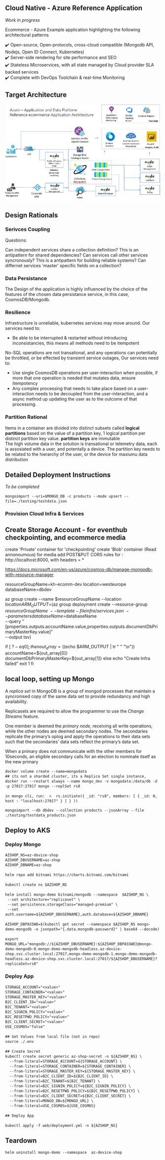 

## Cloud Native - Azure Reference Application 

 _Work in progress_

Ecommerce - Azure Example application highlighting the following architectural patterns

 :heavy_check_mark:  Open-source, Open-protocols, cross-cloud compatible (Mongodb API, Nodejs, Open ID Connect, Kubernetes)  
 :heavy_check_mark:  Server-side rendering for site performance and SEO  
 :heavy_check_mark:  Stateless Microservices, with all state managed by Cloud provider SLA backed services  
 :heavy_check_mark: Complete with DevOps Toolchain & real-time Monitoring  


## Target Architecture

![portal-image](docs/arch.png)


## Design Rationals

### Serivces Coupling

Questions:

Can independent services share a collection definition?  This is an antipattern for shared dependencies?
Can services call other services syncronously?  This is a antipattern for building reliable systems?
Can differnet services 'master' specific fields on a collection?


### Data Persistance

The Design of the application is highly influenced by the choice of the features of the chosen data persistance service, in this case, CosmosDB/Mongodb.

### Resilience

Infrastructure is unreliable, kubernetes services may move around.  Our services need to:
 * Be able to be interrupted & restarted without introducing inconsistancies, this means all methods need to be itempotent
 
No-SQL operations are not transational, and any operations can potentially be throttled, or be effected by transient service outages, Our services need to:
 * Use single CosmosDB operations per user-interaction when possible, if more that one operation is needed that mutates data, ensure itempotency
 * Any complex processing that needs to take place based on a user-interaction needs to be decoupled from the user-interaction, and a async method up updating the user as to the outcome of that processing.


### Partition Rational

Items in a container are divided into distinct subsets called __logical partitions__ based on the value of a partition key, 1 logical partition per distinct partition key value.  __partition keys__ are immutable  
The high volume data in the sotution is transational or telemetry data, each is assosiated with a user, and potentally a device.  The partition key needs to be related to the hierarchy of the user, or the device for maxiumu data distribution



## Detailed Deployment Instructions

_To be completed_

```
mongoimport --uri=$MONGO_DB -c products --mode upsert --file=./testing/testdata.json
```

### Provision Cloud Infra & Services

##  Create Storage Account - for eventhub checkpointing, and ecommerce media
create 'Private' container for 'checkpointing'
create 'Blob' container (Read annonoumous)  for media
add POST&PUT CORS rules for : http://localhost:8000, with headers = *



https://docs.microsoft.com/en-us/azure/cosmos-db/manage-mongodb-with-resource-manager

resourceGroupName=kh-ecomm-dev
location=westeurope
databaseName=dbdev

az group create --name $resourceGroupName --location $location
ARM_OUTPUT=$(az group deployment create --resource-group $resourceGroupName \
    --template-file infra/services.json  \
    --parameters databaseName=$databaseName \
    --query "[properties.outputs.accountName.value,properties.outputs.documentDbPrimaryMasterKey.value]" \
    --output tsv)

if [ $? -eq 0 ] ; then
    out_array=($(echo $ARM_OUTPUT | tr " " "\n"))
    accountName=${out_array[0]}
    documentDbPrimaryMasterKey=${out_array[1]}
else
    echo "Create Infra failed"
    exit 1
fi

## local loop, setting up Mongo


A _replica set_ in MongoDB is a group of mongod processes that maintain a syncronised copy of the same data set to provide redundancy and high availability. 

Replicasets are required to allow the programmer to use the _Change Streams_ feature.

One member is deemed the _primary node_, receiving all write operations, while the other nodes are deemed secondary nodes.  The secondaries replicate the primary’s oplog and apply the operations to their data sets such that the secondaries’ data sets reflect the primary’s data set.

When a primary does not communicate with the other members for 10seconds, an eligible secondary calls for an election to nominate itself as the new primary


```
docker volume create --name=mongodata
## its not a sharded cluster, its a Replica Set single instance, 
docker run --restart always --name mongo_dev -v mongodata:/data/db -d -p 27017:27017 mongo --replSet rs0 

in mongo cli, run:  >  rs.initiate({ _id: "rs0", members: [ { _id: 0, host : "localhost:27017" } ] } ))
```

```
mongoimport --db dbdev --collection products --jsonArray --file ./testing/testdata_products.json
```

## Deploy to AKS

### Deploy Mongo

```
AZSHOP_NS=az-device-shop
AZSHOP_DBUSERNAME=az-shop
AZSHOP_DBNAME=az-shop

helm repo add bitnami https://charts.bitnami.com/bitnami

kubectl create ns $AZSHOP_NS

helm install mongo-demo bitnami/mongodb --namespace  $AZSHOP_NS \
 --set architecture="replicaset" \
 --set persistence.storageClass="managed-premium" \
 --set auth.username=${AZSHOP_DBUSERNAME},auth.database=${AZSHOP_DBNAME}

AZSHOP_DBPASSWD=$(kubectl get secret --namespace $AZSHOP_NS mongo-demo-mongodb -o jsonpath="{.data.mongodb-password}" | base64 --decode)

export MONGO_URL="mongodb://${AZSHOP_DBUSERNAME}:${AZSHOP_DBPASSWD}@mongo-demo-mongodb-0.mongo-demo-mongodb-headless.az-device-shop.svc.cluster.local:27017,mongo-demo-mongodb-1.mongo-demo-mongodb-headless.az-device-shop.svc.cluster.local:27017/${AZSHOP_DBUSERNAME}?replicaSet=rs0"

```

### Deploy App

```
STORAGE_ACCOUNT="<value>"
STORAGE_CONTAINER="<value>"
STORAGE_MASTER_KEY="<value>"
B2C_CLIENT_ID="<value>"
B2C_TENANT="<value>"
B2C_SIGNIN_POLICY="<value>"
B2C_RESETPWD_POLICY="<value>"
B2C_CLIENT_SECRET="<value>"
USE_COSMOS="false"

## Get Values from local file (not in repo)
source ./.env

## Create Secret
kubectl create secret generic az-shop-secret -n ${AZSHOP_NS} \
  --from-literal=STORAGE_ACCOUNT=${STORAGE_ACCOUNT} \
  --from-literal=STORAGE_CONTAINER=${STORAGE_CONTAINER} \
  --from-literal=STORAGE_MASTER_KEY=${STORAGE_MASTER_KEY} \
  --from-literal=B2C_CLIENT_ID=${B2C_CLIENT_ID} \
  --from-literal=B2C_TENANT=${B2C_TENANT} \
  --from-literal=B2C_SIGNIN_POLICY=${B2C_SIGNIN_POLICY} \
  --from-literal=B2C_RESETPWD_POLICY=${B2C_RESETPWD_POLICY} \
  --from-literal=B2C_CLIENT_SECRET=${B2C_CLIENT_SECRET} \
  --from-literal=MONGO_DB=${MONGO_URL} \
  --from-literal=USE_COSMOS=${USE_COSMOS}

## Deploy App

kubectl apply -f web/deployment.yml -n ${AZSHOP_NS}
```

## Teardown

```
helm uninstall mongo-demo --namespace  az-device-shop
```
